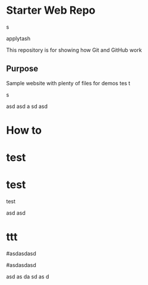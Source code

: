 # Starter Web Repo

s

applytash

This repository is for showing how Git and GitHub work

## Purpose

Sample website with plenty of files for demos
tes
t

s

asd
asd
a
sd
asd
# How to

# test

# test

test

asd
asd
# ttt

#asdasdasd

#asdasdasd

asd
as
da
sd
as
d
